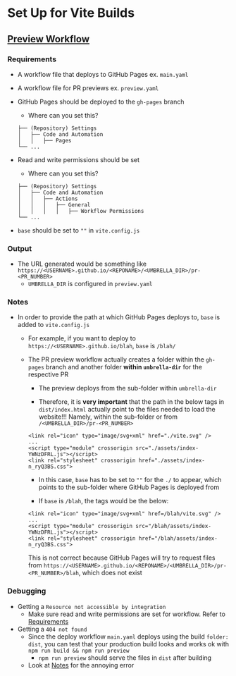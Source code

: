 # Set Up for Vite Builds

## [Preview Workflow](https://github.com/marketplace/actions/deploy-pr-preview)

### Requirements
- A workflow file that deploys to GitHub Pages ex. `main.yaml`
- A workflow file for PR previews ex. `preview.yaml`
- GitHub Pages should be deployed to the `gh-pages` branch
    - Where can you set this?

    ```
    ├── (Repository) Settings
    │   ├── Code and Automation
    │   │   ├── Pages
    └── ...
    ```
- Read and write permissions should be set
    - Where can you set this?

    ```
    ├── (Repository) Settings
    │   ├── Code and Automation
    │   │   ├── Actions
    │   │   │   ├── General
    │   │   │   │   ├── Workflow Permissions
    └── ...
    ```
- `base` should be set to `""` in `vite.config.js`

### Output
- The URL generated would be something like `https://<USERNAME>.github.io/<REPONAME>/<UMBRELLA_DIR>/pr-<PR_NUMBER>`
    - `UMBRELLA_DIR` is configured in `preview.yaml`

### Notes
- In order to provide the path at which GitHub Pages deploys to, `base` is added to `vite.config.js`
    - For example, if you want to deploy to `https://<USERNAME>.github.io/blah`, `base` is `/blah/`
    - The PR preview workflow actually creates a folder within the `gh-pages` branch and another folder **within `umbrella-dir`** for the respective PR

        - The preview deploys from the sub-folder within `umbrella-dir`

        - Therefore, it is **very important** that the path in the below tags in `dist/index.html` actually point to the files needed to load the website!!! Namely, within the sub-folder or from `/<UMBRELLA_DIR>/pr-<PR_NUMBER>`
        ```
        <link rel="icon" type="image/svg+xml" href="./vite.svg" />
        ...
        <script type="module" crossorigin src="./assets/index-YWNzDFRL.js"></script>
        <link rel="stylesheet" crossorigin href="./assets/index-n_ryQ3BS.css">
        ```
        - In this case, `base` has to be set to `""` for the `./` to appear, which points to the sub-folder where GitHub Pages is deployed from

        - If `base` is `/blah`, the tags would be the below:
        ```
        <link rel="icon" type="image/svg+xml" href=/blah/vite.svg" />
        ...
        <script type="module" crossorigin src="/blah/assets/index-YWNzDFRL.js"></script>
        <link rel="stylesheet" crossorigin href="/blah/assets/index-n_ryQ3BS.css">
        ```
        This is not correct because GitHub Pages will try to request files from `https://<USERNAME>.github.io/<REPONAME>/<UMBRELLA_DIR>/pr-<PR_NUMBER>/blah`, which does not exist


### Debugging
- Getting a `Resource not accessible by integration`
    - Make sure read and write permissions are set for workflow. Refer to [Requirements](#requirements)
- Getting a `404 not found`
    - Since the deploy workflow `main.yaml` deploys using the build `folder: dist`, you can test that your production build looks and works ok with `npm run build && npm run preview`
        - `npm run preview` should serve the files in `dist` after building
    - Look at [Notes](#notes) for the annoying error
